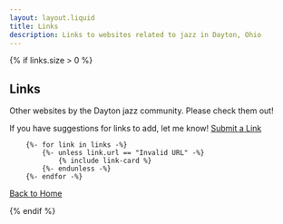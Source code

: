```yaml
---
layout: layout.liquid
title: Links
description: Links to websites related to jazz in Dayton, Ohio
---
```


{% if links.size > 0 %}
<section class="links-list">
  <h1>Links</h1>
  <p>Other websites by the Dayton jazz community. Please check them out!</p>

  <p>If you have suggestions for links to add, let me know!
  <a href="https://docs.google.com/forms/d/17Bu7NbTSGHFeTOCW6Ss5xVEnmjY4VHblqwwUgMsYCT4" target="_blank" class="btn btn-inline">Submit a Link</a>
  </p>
  <div class="links-list-container">

		{%- for link in links -%}
			{%- unless link.url == "Invalid URL" -%}
				{% include link-card %}
			{%- endunless -%}
		{%- endfor -%}

  </div>

  <a class="btn" href="/">Back to Home</a>

</section>
{% endif %}
